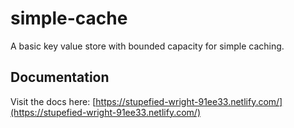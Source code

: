 # simple-cache

A basic key value store with bounded capacity for simple caching.

## Documentation

Visit the docs here: [https://stupefied-wright-91ee33.netlify.com/](https://stupefied-wright-91ee33.netlify.com/)
